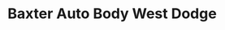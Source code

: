 ---
title: "Baxter Auto Body West Dodge"
url: /omaha/baxter-auto-body-west-dodge/
shop: Autowerkstatt
---